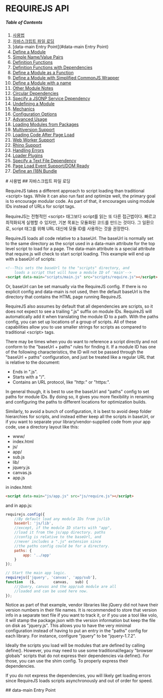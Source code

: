 REQUIREJS API
=====================

##### Table of Contents

1. [사용법](#Usage)  
 1. [자바스크립트 파일 로딩](#Load_JavaScript_Files)  
 1. [data-main Entry Point](#data-main Entry Point)  
 1. [Define a Module](#)  
  1. [Simple Name/Value Pairs](#)  
  1. [Definition Functions](#)  
  1. [Definition Functions with Dependencies](#)  
  1. [Define a Module as a Function](#)  
  1. [Define a Module with Simplified CommonJS Wrapper](#)  
  1. [Define a Module with a name](#)  
  1. [Other Module Notes](#)  
  1. [Circular Dependencies](#)  
  1. [Specify a JSONP Service Dependency](#)  
  1. [Undefining a Module](#)  
1. [Mechanics](#)  
1. [Configuration Options](#)  
1. [Advanced Usage](#)  
 1. [Loading Modules from Packages](#)  
 1. [Multiversion Support](#)  
 1. [Loading Code After Page Load](#)  
 1. [Web Worker Support](#)  
 1. [Rhino Support](#)  
 1. [Handling Errors](#)  
1. [Loader Plugins](#)  
 1. [Specify a Text File Dependency](#)  
 1. [Page Load Event Support/DOM Ready](#)  
 1. [Define an I18N Bundle](#)  

<a name="Usage">
# 사용법

<a name="Load_JavaScript_Files">
## 자바스크립트 파일 로딩

RequireJS takes a different approach to script loading than traditional &lt;script&gt; tags. While it can also run fast and optimize well, the primary goal is to encourage modular code. As part of that, it encourages using module IDs instead of URLs for script tags.

RequireJS는 전형적인 &lt;script&gt; 태그보다 script를 읽는 또 다른 접근법이다. 빠르고 최적화되게 실행할 수 있자만, 기본 목표는 모듈화된 코드를 만드는 것이다. 그 일환으로, script 태그를 위해 URL 대신에 모듈 ID를 사용하는 것을 권장한다.

RequireJS loads all code relative to a baseUrl. The baseUrl is normally set to the same directory as the script used in a data-main attribute for the top level script to load for a page. The data-main attribute is a special attribute that require.js will check to start script loading. This example will end up with a baseUrl of scripts:

```html
<!--This sets the baseUrl to the "scripts" directory, and
    loads a script that will have a module ID of 'main'-->
<script data-main="scripts/main.js" src="scripts/require.js"></script>
```

Or, baseUrl can be set manually via the RequireJS config. If there is no explicit config and data-main is not used, then the default baseUrl is the directory that contains the HTML page running RequireJS.

RequireJS also assumes by default that all dependencies are scripts, so it does not expect to see a trailing ".js" suffix on module IDs. RequireJS will automatically add it when translating the module ID to a path. With the paths config, you can set up locations of a group of scripts. All of these capabilities allow you to use smaller strings for scripts as compared to traditional &lt;script&gt; tags.

There may be times when you do want to reference a script directly and not conform to the "baseUrl + paths" rules for finding it. If a module ID has one of the following characteristics, the ID will not be passed through the "baseUrl + paths" configuration, and just be treated like a regular URL that is relative to the document:

* Ends in ".js".
* Starts with a "/".
* Contains an URL protocol, like "http:" or "https:".

In general though, it is best to use the baseUrl and "paths" config to set paths for module IDs. By doing so, it gives you more flexibility in renaming and configuring the paths to different locations for optimization builds.

Similarly, to avoid a bunch of configuration, it is best to avoid deep folder hierarchies for scripts, and instead either keep all the scripts in baseUrl, or if you want to separate your library/vendor-supplied code from your app code, use a directory layout like this:
* www/
 * index.html
 * js/
  * app/
   * sub.js
  * lib/
   * jquery.js
   * canvas.js
  * app.js

in index.html:
````html
<script data-main="js/app.js" src="js/require.js"></script>
````
and in app.js:
````javascript
requirejs.config({
    //By default load any module IDs from js/lib
    baseUrl: 'js/lib',
    //except, if the module ID starts with "app",
    //load it from the js/app directory. paths
    //config is relative to the baseUrl, and
    //never includes a ".js" extension since
    //the paths config could be for a directory.
    paths: {
        app: '../app'
    }
});

// Start the main app logic.
requirejs(['jquery', 'canvas', 'app/sub'],
function   ($,        canvas,   sub) {
    //jQuery, canvas and the app/sub module are all
    //loaded and can be used here now.
});
````
Notice as part of that example, vendor libraries like jQuery did not have their version numbers in their file names. It is recommended to store that version info in a separate text file if you want to track it, or if you use a tool like volo, it will stamp the package.json with the version information but keep the file on disk as "jquery.js". This allows you to have the very minimal configuration instead of having to put an entry in the "paths" config for each library. For instance, configure "jquery" to be "jquery-1.7.2".

Ideally the scripts you load will be modules that are defined by calling define(). However, you may need to use some traditional/legacy "browser globals" scripts that do not express their dependencies via define(). For those, you can use the shim config. To properly express their dependencies.

If you do not express the dependencies, you will likely get loading errors since RequireJS loads scripts asynchronously and out of order for speed.

<a name="data-main Entry Point">
## data-main Entry Point

